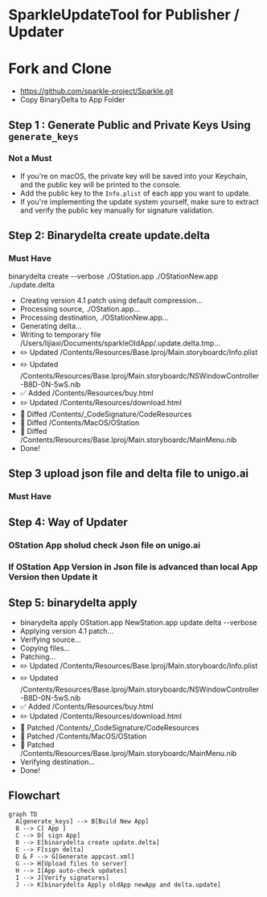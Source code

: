 # SparkleUpdateTool for Publisher / Updater

# Fork and Clone  
- https://github.com/sparkle-project/Sparkle.git
- Copy BinaryDelta to App Folder

## Step 1 : Generate Public and Private Keys Using `generate_keys`

### Not a Must
- If you're on macOS, the private key will be saved into your Keychain, and the public key will be printed to the console.
- Add the public key to the `Info.plist` of each app you want to update.
- If you're implementing the update system yourself, make sure to extract and verify the public key manually for signature validation.


## Step 2: Binarydelta create update.delta

### Must Have
binarydelta create --verbose ./OStation.app ./OStationNew.app ./update.delta

- Creating version 4.1 patch using default compression...
- Processing source, ./OStation.app...
- Processing destination, ./OStationNew.app...
- Generating delta...
- Writing to temporary file /Users/lijiaxi/Documents/sparkleOldApp/.update.delta.tmp...
- ✏️  Updated /Contents/Resources/Base.lproj/Main.storyboardc/Info.plist
- ✏️  Updated /Contents/Resources/Base.lproj/Main.storyboardc/NSWindowController-B8D-0N-5wS.nib
- ✅  Added /Contents/Resources/buy.html
- ✏️  Updated /Contents/Resources/download.html
- 🔨  Diffed /Contents/_CodeSignature/CodeResources
- 🔨  Diffed /Contents/MacOS/OStation
- 🔨  Diffed /Contents/Resources/Base.lproj/Main.storyboardc/MainMenu.nib
- Done!

## Step 3 upload json file and delta file to unigo.ai 
### Must Have

## Step 4:  Way of Updater
### OStation App sholud check Json file on unigo.ai 
### If OStation App Version in Json file is advanced than local App Version then Update it 

## Step 5:  binarydelta apply 
- binarydelta apply OStation.app NewStation.app update.delta --verbose
- Applying version 4.1 patch...
- Verifying source...
- Copying files...
- Patching...
- ✏️  Updated /Contents/Resources/Base.lproj/Main.storyboardc/Info.plist
- ✏️  Updated /Contents/Resources/Base.lproj/Main.storyboardc/NSWindowController-B8D-0N-5wS.nib
- ✅  Added /Contents/Resources/buy.html
- ✏️  Updated /Contents/Resources/download.html
- 🔨  Patched /Contents/_CodeSignature/CodeResources
- 🔨  Patched /Contents/MacOS/OStation
- 🔨  Patched /Contents/Resources/Base.lproj/Main.storyboardc/MainMenu.nib
- Verifying destination...
- Done!


## Flowchart

```mermaid
graph TD
  A[generate_keys] --> B[Build New App]
  B --> C[ App ]
  C --> D[ sign App]
  B --> E[binarydelta create update.delta]
  E --> F[sign delta]
  D & F --> G[Generate appcast.xml]
  G --> H[Upload files to server]
  H --> I[App auto-check updates]
  I --> J[Verify signatures]
  J --> K[binarydelta Apply oldApp newApp and delta.update]
  
```



